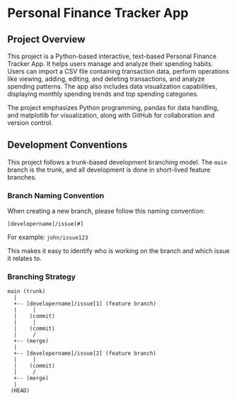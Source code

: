 # Personal Finance Tracker App

## Project Overview

This project is a Python-based interactive, text-based Personal Finance Tracker App. It helps users manage and analyze their spending habits. Users can import a CSV file containing transaction data, perform operations like viewing, adding, editing, and deleting transactions, and analyze spending patterns. The app also includes data visualization capabilities, displaying monthly spending trends and top spending categories.

The project emphasizes Python programming, pandas for data handling, and matplotlib for visualization, along with GitHub for collaboration and version control.

## Development Conventions

This project follows a trunk-based development branching model. The `main` branch is the trunk, and all development is done in short-lived feature branches.

### Branch Naming Convention

When creating a new branch, please follow this naming convention:

`[developername]/issue[#]`

For example: `john/issue123`

This makes it easy to identify who is working on the branch and which issue it relates to.

### Branching Strategy

```
main (trunk)
  |
  +-- [developername]/issue[1] (feature branch)
  |     |
  |    (commit)
  |     |
  |    (commit)
  |     /
  +-- (merge)
  |
  +-- [developername]/issue[2] (feature branch)
  |     |
  |    (commit)
  |     /
  +-- (merge)
  |
 (HEAD)
```
